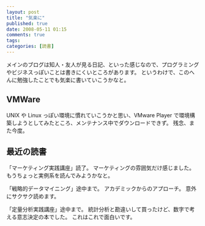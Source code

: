 ```yaml
---
layout: post
title: "気楽に"
published: true
date: 2008-05-11 01:15
comments: true
tags:
categories: [読書]
---
```


メインのブログは知人・友人が見る日記、といった感じなので、プログラミングやビジネスっぽいことは書きにくいところがあります。
というわけで、このへんに勉強したことでも気楽に書いていこうかなと。

## VMWare

UNIX や Linux っぽい環境に慣れていこうかと思い、VMware Player で環境構築しようとしてみたところ、メンテナンス中でダウンロードできず。
残念、また今度。

## 最近の読書

「マーケティング実践講座」読了。
マーケティングの雰囲気だけ感じました。
もうちょっと実例系を読んでみようかなと。

「戦略的データマイニング」途中まで。
アカデミックからのアプローチ。
意外にサクサク読めます。

「定量分析実践講座」途中まで。
統計分析と勘違いして買ったけど、数字で考える意志決定の本でした。
これはこれで面白いです。
